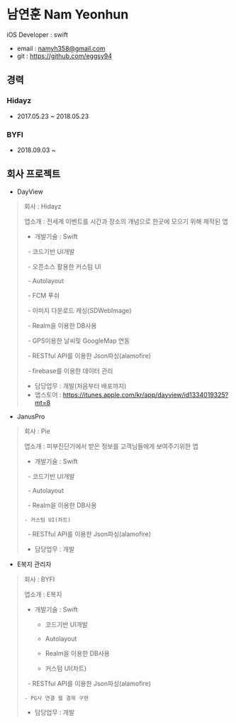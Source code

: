 # 남연훈 Nam Yeonhun
iOS Developer : swift
- email : namyh358@gmail.com
- git : https://github.com/eggsy94
## 경력 
### Hidayz
- 2017.05.23 ~ 2018.05.23
### BYFI
- 2018.09.03 ~
## 회사 프로젝트
- DayView
> 회사 : Hidayz
>
> 앱소개 : 전세계 이벤트를 시간과 장소의 개념으로 한곳에 모으기 위해 제작된 앱
>  - 개발기술 : Swift
>
>     - 코드기반 UI개발
>
>     - 오픈소스 활용한 커스텀 UI
>
>     - Autolayout
>
>     - FCM 푸쉬
>
>     - 이미지 다운로드 캐싱(SDWebImage)
>
>     - Realm을 이용한 DB사용
>
>     - GPS이용한 날씨및 GoogleMap 연동
>
>     - RESTful API를 이용한 Json파싱(alamofire)
>
>     - firebase를 이용한 데이터 관리
>
> - 담당업무 : 개발(처음부터 배포까지) 
> - 앱스토어 : https://itunes.apple.com/kr/app/dayview/id1334019325?mt=8

- JanusPro
> 회사 : Pie
>
> 앱소개 : 피부진단기에서 받은 정보를 고객님들에게 보여주기위한 앱
>  - 개발기술 : Swift
>
>     - 코드기반 UI개발
>
>     - Autolayout
>
>     - Realm을 이용한 DB사용
>
>     - 커스텀 UI(차트) 
>
>     - RESTful API를 이용한 Json파싱(alamofire)
>
> - 담당업무 : 개발

- E복지 관리자
> 회사 : BYFI
>
> 앱소개 : E복지 
> - 개발기술 : Swift
>   
>     - 코드기반 UI개발
>   
>     - Autolayout
>   
>     - Realm을 이용한 DB사용
>
>     - 커스텀 UI(차트) 
>
>     - RESTful API를 이용한 Json파싱(alamofire)
>
>     - PG사 연결 웹 결제 구현
>
> - 담당업무 : 개발
